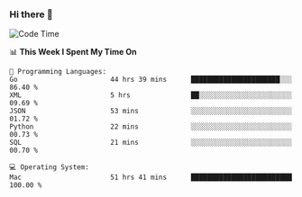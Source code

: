 ### Hi there 👋

<!--
**CrazyCollin/crazycollin** is a ✨ _special_ ✨ repository because its `README.md` (this file) appears on your GitHub profile.

Here are some ideas to get you started:

- 🔭 I’m currently working on ...
- 🌱 I’m currently learning ...
- 👯 I’m looking to collaborate on ...
- 🤔 I’m looking for help with ...
- 💬 Ask me about ...
- 📫 How to reach me: ...
- 😄 Pronouns: ...
- ⚡ Fun fact: ...
-->

<!--START_SECTION:waka-->
![Code Time](http://img.shields.io/badge/Code%20Time-2%2C751%20hrs%2014%20mins-blue)

📊 **This Week I Spent My Time On** 

```text
💬 Programming Languages: 
Go                       44 hrs 39 mins      ██████████████████████░░░   86.40 % 
XML                      5 hrs               ██░░░░░░░░░░░░░░░░░░░░░░░   09.69 % 
JSON                     53 mins             ░░░░░░░░░░░░░░░░░░░░░░░░░   01.72 % 
Python                   22 mins             ░░░░░░░░░░░░░░░░░░░░░░░░░   00.73 % 
SQL                      21 mins             ░░░░░░░░░░░░░░░░░░░░░░░░░   00.70 % 

💻 Operating System: 
Mac                      51 hrs 41 mins      █████████████████████████   100.00 % 
```


<!--END_SECTION:waka-->
